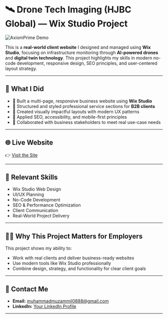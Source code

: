 # 🛰️ Drone Tech Imaging (HJBC Global) — Wix Studio Project

![AxiomPrime Demo](assets/DroneTech_2.gif)

This is a **real-world client website** I designed and managed using **Wix Studio**, focusing on infrastructure monitoring through **AI-powered drones** and **digital twin technology**. This project highlights my skills in modern no-code development, responsive design, SEO principles, and user-centered layout strategy.

---

## 🎯 What I Did

- 🔹 Built a multi-page, responsive business website using **Wix Studio**
- 🔹 Structured and styled professional service sections for **B2B clients**
- 🔹 Created visually impactful layouts with modern UX patterns
- 🔹 Applied SEO, accessibility, and mobile-first principles
- 🔹 Collaborated with business stakeholders to meet real use-case needs

---

## 🌐 Live Website
👉 [Visit the Site](https://hjbcglobal.wixstudio.com/drone-tech-imaging)

---

## 💼 Relevant Skills

- Wix Studio Web Design
- UI/UX Planning
- No-Code Development
- SEO & Performance Optimization
- Client Communication
- Real-World Project Delivery

---

## 🧑‍💼 Why This Project Matters for Employers

This project shows my ability to:
- Work with real clients and deliver business-ready websites
- Use modern tools like Wix Studio professionally
- Combine design, strategy, and functionality for clear client goals

---

## 📩 Contact Me

- **Email:** muhammadmuzammil0888@gmail.com
- **LinkedIn:** [Your LinkedIn Profile](https://www.linkedin.com/in/muhammad-muzammil-46a449283/?originalSubdomain=pk)

---
